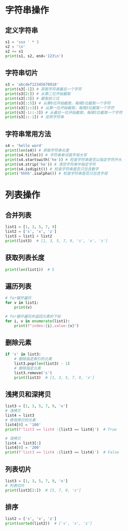 字符串操作
=====

定义字符串
----


```python
s1 = 'ssx ' * 3
s2 = '\n'
s2 += s1
print(s1, s2, end='123\n')
```

字符串切片
-----


```python
s3 = 'abcdef12345678910'
print(s3[-1]) # 获取字符串最后一个字符
print(s3[2:]) # 从第二位开始截取
print(s3[:3]) # 截取前三位
print(s3[::5]) # 从第0位开始截取，每隔5位截取一个字符
print(s3[1::3]) # 从第一位开始截取，每隔3位截取一个字符
print(s3[-1::-3]) # 从最后一位开始截取，每隔3位截取一个字符
print(s3[::-1]) # 反转字符串
```

字符串常用方法
-------


```python
s4 = 'hello word'
print(len(s4)) # 获取字符串长度
print(s4.title()) # 字符串单词首字母大写
print(s4.startswith('he')) # 检查字符串是否以指定字符开头
print(s4.strip('he')) # 清空字符串中指定字符
print(s4.isdigit()) # 检查字符串是否只包含数字
print('hhhh'.isalpha()) # 检查字符串是否只包含字母
```

列表操作
====

合并列表
----


```python
list1 = [1, 3, 5, 7, 9]
list2 = ['s', 'x', 'z']
list3 = list1 + list2
print(list3)  # [1, 3, 5, 7, 9, 's', 'x', 'z']
```

获取列表长度
------


```python
print(len(list1))  # 5
```

遍历列表
----


```python
# for循环遍历
for v in list1:
    print(v)

# for循环遍历并返回元素的下标
for i, v in enumerate(list1):
    print(f"index:{i},value:{v}")
```

删除元素
----


```python
if 's' in list3:
    # 删除指定索引的元素
    list3.pop(len(list3) - 1)
    # 删除指定元素
    list3.remove('s')
    print(list3)  # [1, 3, 5, 7, 9, 'x']
```

浅拷贝和深拷贝
-------


```python
list3 = [1, 3, 5, 7, 9, 'x']
# 浅拷贝
list4 = list3
# 修改拷贝的元素
list4[0] = '100'
print(f'list3 == list4 :{list3 == list4}')  # True

# 深拷贝
list4 = list3[:]
list4[0] = '200'
print(f'list3 == list4 :{list3 == list4}')  # False
```

列表切片
----


```python
list3 = [1, 3, 5, 7, 9, 'x']
# 列表切片
print(list3[2:])  # [5, 7, 9, 'x']
```

排序
--


```python
list2 = ['s', 'x', 'z']
print(sorted(list2))  # ['s', 'x', 'z']
```

